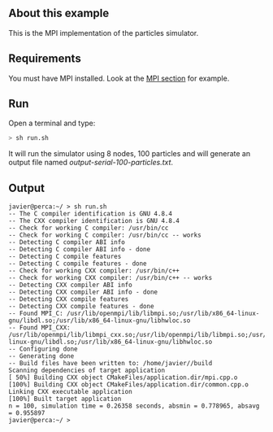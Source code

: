 ## About this example

This is the MPI implementation of the particles simulator.

## Requirements

You must have MPI installed. Look at the [MPI section](../../../05-clusters/01-mpi) for example.

## Run

Open a terminal and type:

```bash
> sh run.sh
```

It will run the simulator using 8 nodes, 100 particles and will generate an output file named _output-serial-100-particles.txt_.

##  Output

```
javier@perca:~/ > sh run.sh 
-- The C compiler identification is GNU 4.8.4
-- The CXX compiler identification is GNU 4.8.4
-- Check for working C compiler: /usr/bin/cc
-- Check for working C compiler: /usr/bin/cc -- works
-- Detecting C compiler ABI info
-- Detecting C compiler ABI info - done
-- Detecting C compile features
-- Detecting C compile features - done
-- Check for working CXX compiler: /usr/bin/c++
-- Check for working CXX compiler: /usr/bin/c++ -- works
-- Detecting CXX compiler ABI info
-- Detecting CXX compiler ABI info - done
-- Detecting CXX compile features
-- Detecting CXX compile features - done
-- Found MPI_C: /usr/lib/openmpi/lib/libmpi.so;/usr/lib/x86_64-linux-gnu/libdl.so;/usr/lib/x86_64-linux-gnu/libhwloc.so  
-- Found MPI_CXX: /usr/lib/openmpi/lib/libmpi_cxx.so;/usr/lib/openmpi/lib/libmpi.so;/usr/lib/x86_64-linux-gnu/libdl.so;/usr/lib/x86_64-linux-gnu/libhwloc.so  
-- Configuring done
-- Generating done
-- Build files have been written to: /home/javier//build
Scanning dependencies of target application
[ 50%] Building CXX object CMakeFiles/application.dir/mpi.cpp.o
[100%] Building CXX object CMakeFiles/application.dir/common.cpp.o
Linking CXX executable application
[100%] Built target application
n = 100, simulation time = 0.26358 seconds, absmin = 0.778965, absavg = 0.955897
javier@perca:~/ > 

```
